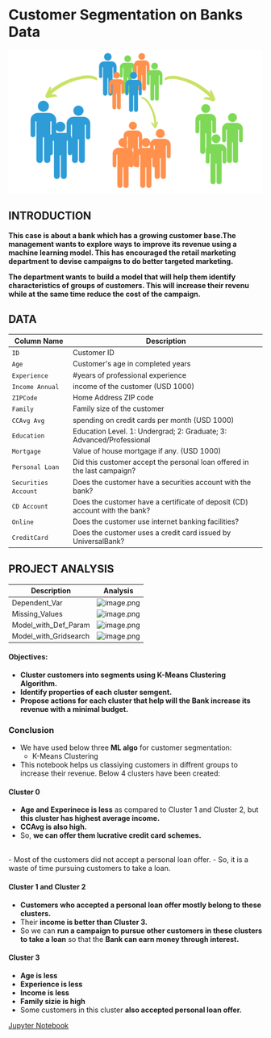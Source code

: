 # Customer Segmentation on Banks Data
![image.png](Images/KM.png)

## INTRODUCTION
**This case is about a bank which has a growing customer base.The management wants to explore ways to improve its revenue using a machine learning model. This has encouraged the retail marketing department to devise campaigns to do better targeted marketing.**

**The department wants to build a model that will help them identify characteristics of groups of customers. This will increase their revenu while at the same time reduce the cost of the campaign.**

## DATA
| Column Name | Description |
| --- | --- |
| `ID`  | Customer ID |
| `Age`  |Customer's age in completed years |
| `Experience`  | #years of professional experience |
| `Income Annual`  | income of the customer (USD 1000) |
| `ZIPCode`  | Home Address ZIP code |
| `Family`  | Family size of the customer |
| `CCAvg Avg`  | spending on credit cards per month (USD 1000) |
| `Education`  | Education Level. 1: Undergrad; 2: Graduate; 3: Advanced/Professional |
| `Mortgage`  | Value of house mortgage if any. (USD 1000) |
| `Personal Loan`  | Did this customer accept the personal loan offered in the last campaign? |
| `Securities Account`  | Does the customer have a securities account with the bank? |
| `CD Account`  | Does the customer have a certificate of deposit (CD) account with the bank? |
| `Online`  | Does the customer use internet banking facilities? |
| `CreditCard`  | Does the customer uses a credit card issued by UniversalBank? |


## PROJECT ANALYSIS
| Description | Analysis |
| --- | --- |
| Dependent_Var | ![image.png](Image/Response.png) |
| Missing_Values | ![image.png](Image/Missing.png) |
| Model_with_Def_Param | ![image.png](Image/Default_param.png) |
| Model_with_Gridsearch | ![image.png](Image/Grid_sear.png) |

#### Objectives:
 - **Cluster customers into segments using K-Means Clustering Algorithm.**
 - **Identify properties of each cluster semgent.**
 - **Propose actions for each cluster that help will the Bank increase its revenue with a minimal budget.**

### Conclusion
- We have used below three __ML algo__ for customer segmentation:
    - K-Means Clustering
- This notebook helps us classiying customers in diffrent groups to increase their revenue. Below 4 clusters have been created:
#### Cluster 0
 - **Age and Experinece is less** as compared to Cluster 1 and Cluster 2, but **this cluster has highest average income.**<br/>
 - **CCAvg is also high.** 
 - So, **we can offer them lucrative credit card schemes.**
 <br/>
 - Most of the customers did not accept a personal loan offer.
 - So, it is a waste of time pursuing customers to take a loan.
 
 #### Cluster 1 and Cluster 2
  - **Customers who accepted a personal loan offer mostly belong to these clusters.**<br/>
  - Their **income is better than Cluster 3.**
  - So we can **run a campaign to pursue other customers in these clusters to take a loan** so that the **Bank can earn money through interest.**

#### Cluster 3<br/>
 - **Age is less<br/>**
 - **Experience is less<br/>**
 - **Income is less<br/>**
 - **Family sizie is high<br/>**
 - Some customers in this cluster **also accepted personal loan offer.** 

[Jupyter Notebook](./KMeans.ipynb)
